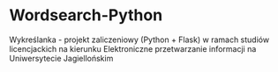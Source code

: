 # Wordsearch-Python
Wykreślanka - projekt zaliczeniowy (Python + Flask) w ramach studiów licencjackich na kierunku Elektroniczne przetwarzanie informacji na Uniwersytecie Jagiellońskim
